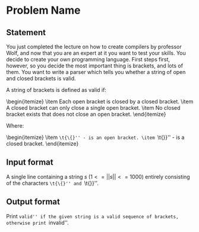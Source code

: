 # Problem Name

## Statement

You just completed the lecture on how to create compilers by professor Wolf, and now that you are an expert at it you want to test your skills. You decide to create your own programming language. First steps first, however, so you decide the most important thing is brackets, and lots of them. You want to write a parser which tells you whether a string of open and closed brackets is valid. 

A string of brackets is defined as valid if: 

\begin{itemize}
\item Each open bracket is closed by a closed bracket.
\item A closed bracket can only close a single open bracket.
\item No closed bracket exists that does not close an open bracket.
\end{itemize}

Where:

\begin{itemize}
\item ``\t{\{}'' - is an open bracket.
\item ``\t{\}}'' - is a closed bracket.
\end{itemize}

## Input format

A single line containing a string $s$ ($1 <= ||s|| <= 1000$) entirely consisting of the characters ``\t{\{}'' and ``\t{\}}''.

## Output format

Print ``valid'' if the given string is a valid sequence of brackets, otherwise print ``invalid''.
